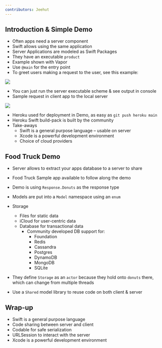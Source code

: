 ```yaml
---
contributors: Jeehut
---
```


## Introduction & Simple Demo

- Often apps need a server component
- Swift allows using the same application
- Server Applications are modeled as Swift Packages
- They have an executable `product`
- Example shown with Vapor
- Use `@main` for the entry point
- To greet users making a request to the user, see this example:
    
![](https://user-images.githubusercontent.com/6942160/173164431-5946694a-56de-414d-a3d8-0fd3175f0360.png)

    
- You can just run the server executable scheme & see output in console
- Sample request in client app to the local server
    
![](https://user-images.githubusercontent.com/6942160/173164436-8302e747-58a2-49f7-8335-c4456e3c99a8.png)

    
- Heroku used for deployment in Demo, as easy as `git push heroku main`
- Heroku Swift build-pack is built by the community
- Take-aways
    - Swift is a general purpose language – usable on server
    - Xcode is a powerful development environment
    - Choice of cloud providers

## Food Truck Demo

- Server allows to extract your apps database to a server to share
- Food Truck Sample app available to follow along the demo
- Demo is using `Response.Donuts` as the response type
- Models are put into a `Model` namespace using an `enum`
- Storage
    - Files for static data
    - iCloud for user-centric data
    - Database for transactional data
        - Community developed DB support for:
            - Foundation
            - Redis
            - Cassandra
            - Postgres
            - DynamoDB
            - MongoDB
            - SQLite

- They define `Storage` as an `actor` because they hold onto `donuts` there, which can change from multiple threads
- Use a `Shared` model library to reuse code on both client & server

## Wrap-up

- Swift is a general purpose language
- Code sharing between server and client
- Codable for safe serialization
- URLSession to interact with the server
- Xcode is a powerful development environment
